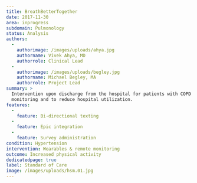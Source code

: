 ```yaml
---
title: BreathBetterTogether
date: 2017-11-30
area: inprogress
subdomain: Pulmonology
status: Analysis
authors:
  - 
    authorimage: /images/uploads/ahya.jpg
    authorname: Vivek Ahya, MD
    authorrole: Clinical Lead
  - 
    authorimage: /images/uploads/begley.jpg
    authorname: Michael Begley, MA
    authorrole: Project Lead
summary: >
  Intervention upon discharge from the hospital for patients with COPD for
  monitoring and to reduce hospital utilization.
features:
  - 
    feature: Bi-directional texting
  - 
    feature: Epic integration
  - 
    feature: Survey administration
condition: Hypertension
intervention: Wearables & remote monitoring
outcome: Increased physical activity
dedicatedpage: true
label: Standard of Care 
image: /images/uploads/hsm.01.jpg
---
```

